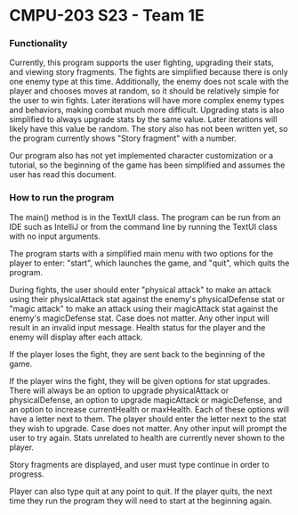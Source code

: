 # CMPU-203 S23 - Team 1E

### Functionality
Currently, this program supports the user fighting,
upgrading their stats, and viewing story fragments. 
The fights are simplified because there is only one
enemy type at this time. Additionally, the enemy
does not scale with the player and chooses moves at
random, so it should be relatively simple for the user
to win fights. Later iterations will have more complex
enemy types and behaviors, making combat much more
difficult. Upgrading stats is also simplified to
always upgrade stats by the same value. Later
iterations will likely have this value be random.
The story also has not been written yet, so the
program currently shows "Story fragment" with a
number.

Our program also has not yet implemented character
customization or a tutorial, so the beginning of the
game has been simplified and assumes the user has
read this document.

### How to run the program
The main() method is in the TextUI class. The program can be run from an IDE
such as IntelliJ or from the command line by running the TextUI class with no
input arguments.

The program starts with a simplified main menu with two options 
for the player to enter: "start", which launches the game, 
and "quit", which quits the program.

During fights, the user should enter "physical attack" to
make an attack using their physicalAttack stat 
against the enemy's physicalDefense stat or "magic
attack" to make an attack using their magicAttack
stat against the enemy's magicDefense stat. Case 
does not matter. Any other input will result in an 
invalid input message. Health status for the player
and the enemy will display after each attack.

If the player loses the fight, they are sent back to
the beginning of the game.

If the player wins the fight, they will be given
options for stat upgrades. There will always be
an option to upgrade physicalAttack or 
physicalDefense, an option to upgrade magicAttack
or magicDefense, and an option to increase
currentHealth or maxHealth. Each of these options will
have a letter next to them. The player should enter
the letter next to the stat they wish to upgrade.
Case does not matter. Any other input will prompt
the user to try again. Stats unrelated to health
are currently never shown to the player.

Story fragments are displayed, and user must type
continue in order to progress. 

Player can also type quit at any point to quit. 
If the player quits, the next time they run the 
program they will need to start at the beginning again.
